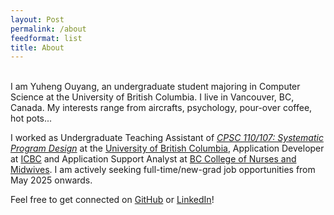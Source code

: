 ```yaml
---
layout: Post
permalink: /about
feedformat: list
title: About
---
```


\
I am Yuheng Ouyang, an undergraduate student majoring in Computer Science at the University of British Columbia. I live in Vancouver, BC, Canada. My interests range from aircrafts, psychology, pour-over coffee, hot pots...

I worked as Undergraduate Teaching Assistant of [*CPSC 110/107: Systematic Program Design*](https://cs110.students.cs.ubc.ca/admin/syllabus.html) at the [University of British Columbia](https://www.ubc.ca/), Application Developer at [ICBC](https://www.icbc.com/) and Application Support Analyst at [BC College of Nurses and Midwives](https://www.bccnm.ca/). I am actively seeking full-time/new-grad job opportunities from May 2025 onwards.

Feel free to get connected on [GitHub](https://github.com/yhouyang02) or [LinkedIn](https://www.linkedin.com/in/youyang21/)!
